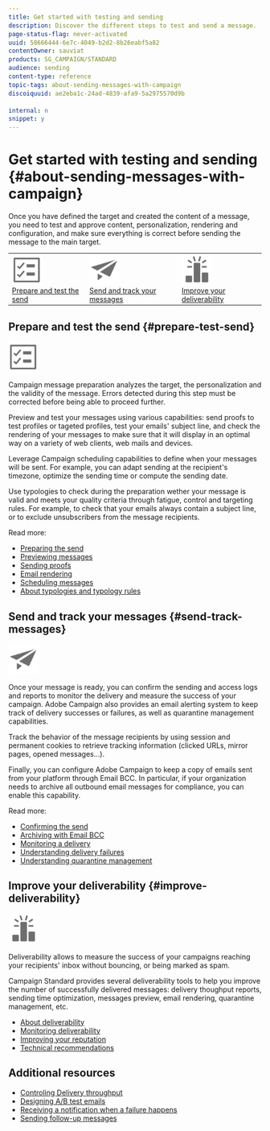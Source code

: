 ```yaml
---
title: Get started with testing and sending
description: Discover the different steps to test and send a message.
page-status-flag: never-activated
uuid: 58666444-6e7c-4049-b2d2-8b26eabf5a82
contentOwner: sauviat
products: SG_CAMPAIGN/STANDARD
audience: sending
content-type: reference
topic-tags: about-sending-messages-with-campaign
discoiquuid: ae2eba1c-24ad-4839-afa9-5a2975570d9b

internal: n
snippet: y
---
```


# Get started with testing and sending {#about-sending-messages-with-campaign}

Once you have defined the target and created the content of a message, you need to test and approve content, personalization, rendering and configuration, and make sure everything is correct before sending the message to the main target.

<table>
<tr><td><a href="#prepare-test-send"><img src="assets/do-not-localize/icon_prepare.svg" width="60px"><br/>Prepare and test the send</a></td><td><a href="#send-track-messages"><img src="assets/do-not-localize/icon_send.svg"  width="60px"><br/>Send and track your messages</a></td><td><a href="#improve-deliverability"><img src="assets/do-not-localize/icon_deliverability.svg"  width="60px"><br/>Improve your deliverability</a></td></tr>
</table>

## Prepare and test the send {#prepare-test-send}

<img src="assets/do-not-localize/icon_prepare.svg" width="60px">

Campaign message preparation analyzes the target, the personalization and the validity of the message. Errors detected during this step must be corrected before being able to proceed further.

Preview and test your messages using various capabilities: send proofs to test profiles or tageted profiles, test your emails' subject line, and check the rendering of your messages to make sure that it will display in an optimal way on a variety of web clients, web mails and devices.

Leverage Campaign scheduling capabilities to define when your messages will be sent. For example, you can adapt sending at the recipient's timezone, optimize the sending time or compute the sending date.

Use typologies to check during the preparation wether your message is valid and meets your quality criteria through fatigue, control and targeting rules. For example, to check that your emails always contain a subject line, or to exclude unsubscribers from the message recipients.

Read more:

* [Preparing the send](../../sending/using/preparing-the-send.md)
* [Previewing messages](../../sending/using/previewing-messages.md)
* [Sending proofs](../../sending/using/sending-proofs.md)
* [Email rendering](../../sending/using/email-rendering.md)
* [Scheduling messages](../../sending/using/about-scheduling-messages.md)
* [About typologies and typology rules](../../sending/using/about-typology-rules.md)

## Send and track your messages {#send-track-messages}

<img src="assets/do-not-localize/icon_send.svg"  width="60px">

Once your message is ready, you can confirm the sending and access logs and reports to monitor the delivery and measure the success of your campaign. Adobe Campaign also provides an email alerting system to keep track of delivery successes or failures, as well as quarantine management capabilities.

Track the behavior of the message recipients by using session and permanent cookies to retrieve tracking information (clicked URLs, mirror pages, opened messages...).

Finally, you can configure Adobe Campaign to keep a copy of emails sent from your platform through Email BCC. In particular, if your organization needs to archive all outbound email messages for compliance, you can enable this capability.

Read more:

* [Confirming the send](../../sending/using/confirming-the-send.md)
* [Archiving with Email BCC](../../sending/using/archiving.md)
* [Monitoring a delivery](../../sending/using/monitoring-a-delivery.md)
* [Understanding delivery failures](../../sending/using/understanding-delivery-failures.md)
* [Understanding quarantine management](../../sending/using/understanding-quarantine-management.md)

## Improve your deliverability {#improve-deliverability}

<img src="assets/do-not-localize/icon_deliverability.svg"  width="60px">

Deliverability allows to measure the success of your campaigns reaching your recipients' inbox without bouncing, or being marked as spam.

Campaign Standard provides several deliverability tools to help you improve the number of successfully delivered messages: delivery thoughput reports, sending time optimization, messages preview, email rendering, quarantine management, etc.

* [About deliverability](../../sending/using/about-deliverability.md)
* [Monitoring deliverability](../../sending/using/monitor-deliverability.md)
* [Improving your reputation](../../sending/using/improving-reputation.md)
* [Technical recommendations](../../sending/using/technical-recommendations.md)

## Additional resources

* [Controling Delivery throughput](../../reporting/using/delivery-throughput.md)
* [Designing A/B test emails](../../channels/using/designing-an-a-b-test-email.md)
* [Receiving a notification when a failure happens](../../sending/using/receiving-alerts-when-failures-happen.md)
* [Sending follow-up messages](../../channels/using/follow-up-messages.md)
